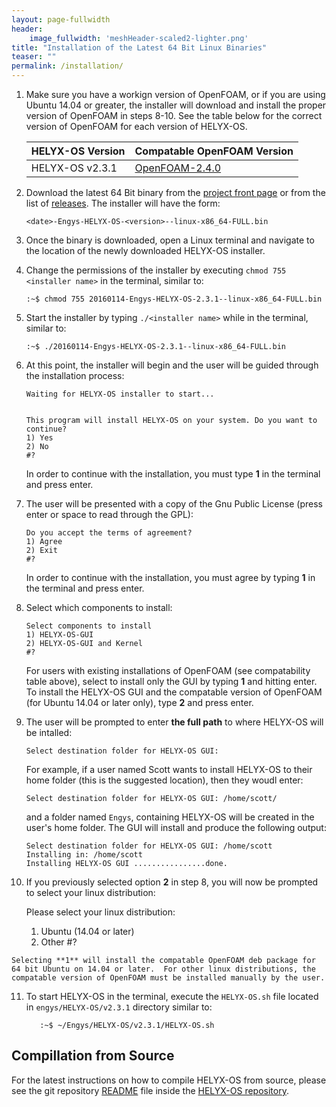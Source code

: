 ```yaml
---
layout: page-fullwidth
header:
    image_fullwidth: 'meshHeader-scaled2-lighter.png'
title: "Installation of the Latest 64 Bit Linux Binaries"
teaser: ""
permalink: /installation/
---
```


1.  Make sure you have a workign version of OpenFOAM, or if you are using Ubuntu 14.04 or greater, the installer will download and install the proper version of OpenFOAM in steps 8-10.  See the table below for the correct version of OpenFOAM for each version of HELYX-OS.

    HELYX-OS Version | Compatable OpenFOAM Version
    -----------------|----------------------------
    HELYX-OS v2.3.1  | [OpenFOAM-2.4.0](http://www.openfoam.org/archive/2.4.0/download/source.php)

2.  Download the latest 64 Bit binary from the [project front page](http://engys.github.io/HELYX-OS/) or from the list of [releases](https://github.com/ENGYS/HELYX-OS/releases).  The installer will have the form:

        <date>-Engys-HELYX-OS-<version>--linux-x86_64-FULL.bin

3.  Once the binary is downloaded, open a Linux terminal and navigate to the location of the newly downloaded HELYX-OS installer.

4.  Change the permissions of the installer by executing ```chmod 755 <installer name>``` in the terminal, similar to:

        :~$ chmod 755 20160114-Engys-HELYX-OS-2.3.1--linux-x86_64-FULL.bin

5.  Start the installer by typing ```./<installer name>``` while in the terminal, similar to:

        :~$ ./20160114-Engys-HELYX-OS-2.3.1--linux-x86_64-FULL.bin

6.  At this point, the installer will begin and the user will be guided through the installation process:

        Waiting for HELYX-OS installer to start...
    
        
        This program will install HELYX-OS on your system. Do you want to continue?
        1) Yes
        2) No
        #?
    
    In order to continue with the installation, you must type **1** in the terminal and press enter.<br>

7.  The user will be presented with a copy of the Gnu Public License (press enter or space to read through the GPL):

        Do you accept the terms of agreement?
        1) Agree
        2) Exit
        #?

    In order to continue with the installation, you must agree by typing **1** in the terminal and press enter.<br>

8.  Select which components to install:

        Select components to install
        1) HELYX-OS-GUI
        2) HELYX-OS-GUI and Kernel
        #?

    For users with existing installations of OpenFOAM (see compatability table above), select to install only the GUI by typing **1** and hitting enter.  To install the HELYX-OS GUI and the compatable version of OpenFOAM (for Ubuntu 14.04 or later only), type **2** and press enter. 

9.  The user will be prompted to enter **the full path** to where HELYX-OS will be intalled:

        Select destination folder for HELYX-OS GUI:

    For example, if a user named Scott wants to install HELYX-OS to their home folder (this is the suggested location), then they woudl enter:

        Select destination folder for HELYX-OS GUI: /home/scott/
    
    and a folder named ```Engys```, containing HELYX-OS will be created in the user's home folder.  The GUI will install and produce the following output:

        Select destination folder for HELYX-OS GUI: /home/scott
        Installing in: /home/scott
        Installing HELYX-OS GUI ................done.

10.  If you previously selected option **2** in step 8, you will now be prompted to select your linux distribution:
    
        Please select your linux distribution:
        1) Ubuntu (14.04 or later)
        2) Other
        #?
    
    Selecting **1** will install the compatable OpenFOAM deb package for 64 bit Ubuntu on 14.04 or later.  For other linux distributions, the compatable version of OpenFOAM must be installed manually by the user.

11.  To start HELYX-OS in the terminal, execute the ```HELYX-OS.sh``` file located in ```engys/HELYX-OS/v2.3.1``` directory similar to:
    
            :~$ ~/Engys/HELYX-OS/v2.3.1/HELYX-OS.sh

## Compillation from Source
For the latest instructions on how to compile HELYX-OS from source, please see the git repository [README](https://github.com/ENGYS/HELYX-OS/blob/master/README.md) file inside the [HELYX-OS repository](https://github.com/ENGYS/HELYX-OS).
